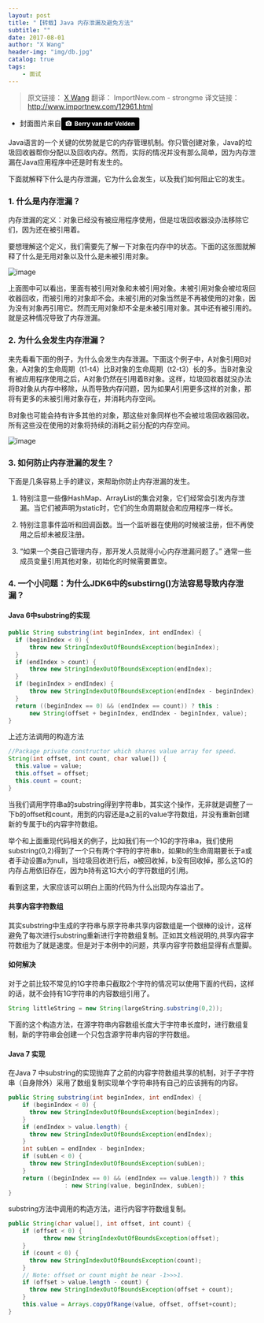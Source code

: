 ```yaml
---
layout: post
title: "【转载】Java 内存泄漏及避免方法"
subtitle: ""
date: 2017-08-01
author: "X Wang"
header-img: "img/db.jpg"
catalog: true
tags: 
    - 面试
---
```


> 原文链接： [X Wang](http://www.programcreek.com/2013/10/the-introduction-of-memory-leak-what-why-and-how/) 翻译： ImportNew.com - strongme  译文链接： http://www.importnew.com/12961.html

* 封面图片来自<a style="background-color:black;color:white;text-decoration:none;padding:4px 6px;font-family:-apple-system, BlinkMacSystemFont, &quot;San Francisco&quot;, &quot;Helvetica Neue&quot;, Helvetica, Ubuntu, Roboto, Noto, &quot;Segoe UI&quot;, Arial, sans-serif;font-size:12px;font-weight:bold;line-height:1.2;display:inline-block;border-radius:3px;" href="http://unsplash.com/@berry807?utm_medium=referral&amp;utm_campaign=photographer-credit&amp;utm_content=creditBadge" target="_blank" rel="noopener noreferrer" title="Download free do whatever you want high-resolution photos from Berry van der Velden"><span style="display:inline-block;padding:2px 3px;"><svg xmlns="http://www.w3.org/2000/svg" style="height:12px;width:auto;position:relative;vertical-align:middle;top:-1px;fill:white;" viewBox="0 0 32 32"><title></title><path d="M20.8 18.1c0 2.7-2.2 4.8-4.8 4.8s-4.8-2.1-4.8-4.8c0-2.7 2.2-4.8 4.8-4.8 2.7.1 4.8 2.2 4.8 4.8zm11.2-7.4v14.9c0 2.3-1.9 4.3-4.3 4.3h-23.4c-2.4 0-4.3-1.9-4.3-4.3v-15c0-2.3 1.9-4.3 4.3-4.3h3.7l.8-2.3c.4-1.1 1.7-2 2.9-2h8.6c1.2 0 2.5.9 2.9 2l.8 2.4h3.7c2.4 0 4.3 1.9 4.3 4.3zm-8.6 7.5c0-4.1-3.3-7.5-7.5-7.5-4.1 0-7.5 3.4-7.5 7.5s3.3 7.5 7.5 7.5c4.2-.1 7.5-3.4 7.5-7.5z"></path></svg></span><span style="display:inline-block;padding:2px 3px;">Berry van der Velden</span></a>

Java语言的一个关键的优势就是它的内存管理机制。你只管创建对象，Java的垃圾回收器帮你分配以及回收内存。然而，实际的情况并没有那么简单，因为内存泄漏在Java应用程序中还是时有发生的。

下面就解释下什么是内存泄漏，它为什么会发生，以及我们如何阻止它的发生。

### 1. 什么是内存泄漏？

内存泄漏的定义：对象已经没有被应用程序使用，但是垃圾回收器没办法移除它们，因为还在被引用着。

要想理解这个定义，我们需要先了解一下对象在内存中的状态。下面的这张图就解释了什么是无用对象以及什么是未被引用对象。

![image](http://www.programcreek.com/wp-content/uploads/2013/10/where-is-memory-leak-650x400.jpeg)

上面图中可以看出，里面有被引用对象和未被引用对象。未被引用对象会被垃圾回收器回收，而被引用的对象却不会。未被引用的对象当然是不再被使用的对象，因为没有对象再引用它。然而无用对象却不全是未被引用对象。其中还有被引用的。就是这种情况导致了内存泄漏。

### 2. 为什么会发生内存泄漏？

来先看看下面的例子，为什么会发生内存泄漏。下面这个例子中，A对象引用B对象，A对象的生命周期（t1-t4）比B对象的生命周期（t2-t3）长的多。当B对象没有被应用程序使用之后，A对象仍然在引用着B对象。这样，垃圾回收器就没办法将B对象从内存中移除，从而导致内存问题，因为如果A引用更多这样的对象，那将有更多的未被引用对象存在，并消耗内存空间。

B对象也可能会持有许多其他的对象，那这些对象同样也不会被垃圾回收器回收。所有这些没在使用的对象将持续的消耗之前分配的内存空间。

![image](http://www.programcreek.com/wp-content/uploads/2013/10/object-life-time-650x508.jpeg)

### 3. 如何防止内存泄漏的发生？

下面是几条容易上手的建议，来帮助你防止内存泄漏的发生。

1. 特别注意一些像HashMap、ArrayList的集合对象，它们经常会引发内存泄漏。当它们被声明为static时，它们的生命周期就会和应用程序一样长。

2. 特别注意事件监听和回调函数。当一个监听器在使用的时候被注册，但不再使用之后却未被反注册。

3. “如果一个类自己管理内存，那开发人员就得小心内存泄漏问题了。” 通常一些成员变量引用其他对象，初始化的时候需要置空。

### 4. 一个小问题：为什么JDK6中的substirng()方法容易导致内存泄漏？

#### Java 6中substring的实现

```java
public String substring(int beginIndex, int endIndex) {
  if (beginIndex < 0) {
      throw new StringIndexOutOfBoundsException(beginIndex);
  }
  if (endIndex > count) {
      throw new StringIndexOutOfBoundsException(endIndex);
  }
  if (beginIndex > endIndex) {
      throw new StringIndexOutOfBoundsException(endIndex - beginIndex);
  }
  return ((beginIndex == 0) && (endIndex == count)) ? this :
      new String(offset + beginIndex, endIndex - beginIndex, value);
}
```

上述方法调用的构造方法

```java
//Package private constructor which shares value array for speed.
String(int offset, int count, char value[]) {
  this.value = value;
  this.offset = offset;
  this.count = count;
}
```

当我们调用字符串a的substring得到字符串b，其实这个操作，无非就是调整了一下b的offset和count，用到的内容还是a之前的value字符数组，并没有重新创建新的专属于b的内容字符数组。

举个和上面重现代码相关的例子，比如我们有一个1G的字符串a，我们使用substring(0,2)得到了一个只有两个字符的字符串b，如果b的生命周期要长于a或者手动设置a为null，当垃圾回收进行后，a被回收掉，b没有回收掉，那么这1G的内存占用依旧存在，因为b持有这1G大小的字符数组的引用。

看到这里，大家应该可以明白上面的代码为什么出现内存溢出了。

#### 共享内容字符数组

其实substring中生成的字符串与原字符串共享内容数组是一个很棒的设计，这样避免了每次进行substring重新进行字符数组复制。正如其文档说明的,共享内容字符数组为了就是速度。但是对于本例中的问题，共享内容字符数组显得有点蹩脚。

#### 如何解决

对于之前比较不常见的1G字符串只截取2个字符的情况可以使用下面的代码，这样的话，就不会持有1G字符串的内容数组引用了。

```java
String littleString = new String(largeString.substring(0,2));
```

下面的这个构造方法，在源字符串内容数组长度大于字符串长度时，进行数组复制，新的字符串会创建一个只包含源字符串内容的字符数组。

#### Java 7 实现

在Java 7 中substring的实现抛弃了之前的内容字符数组共享的机制，对于子字符串（自身除外）采用了数组复制实现单个字符串持有自己的应该拥有的内容。

```java
public String substring(int beginIndex, int endIndex) {
    if (beginIndex < 0) {
      throw new StringIndexOutOfBoundsException(beginIndex);
    }
    if (endIndex > value.length) {
      throw new StringIndexOutOfBoundsException(endIndex);
    }
    int subLen = endIndex - beginIndex;
    if (subLen < 0) {
      throw new StringIndexOutOfBoundsException(subLen);
    }
    return ((beginIndex == 0) && (endIndex == value.length)) ? this
                : new String(value, beginIndex, subLen);
}
```

substring方法中调用的构造方法，进行内容字符数组复制。

```java
public String(char value[], int offset, int count) {
    if (offset < 0) {
          throw new StringIndexOutOfBoundsException(offset);
    }
    if (count < 0) {
      throw new StringIndexOutOfBoundsException(count);
    }
    // Note: offset or count might be near -1>>>1.
    if (offset > value.length - count) {
      throw new StringIndexOutOfBoundsException(offset + count);
    }
    this.value = Arrays.copyOfRange(value, offset, offset+count);
}
```

